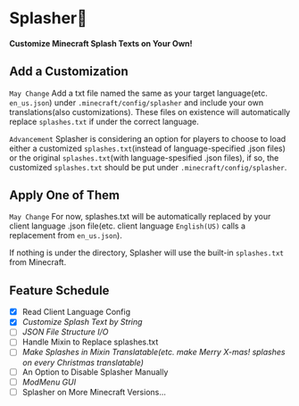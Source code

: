 # Splasher🧨

#### Customize Minecraft Splash Texts on Your Own!

## Add a Customization

`May Change` Add a txt file named the same as your target language(etc. `en_us.json`) under `.minecraft/config/splasher` and include your own translations(also customizations). These files on existence will automatically replace `splashes.txt` if under the correct language.

`Advancement` Splasher is considering an option for players to choose to load either a customized `splashes.txt`(instead of language-specified .json files) or the original `splashes.txt`(with language-spesified .json files), if so, the customized `splashes.txt` should be put under `.minecraft/config/splasher`.

## Apply One of Them

`May Change` For now, splashes.txt will be automatically replaced by your client language .json file(etc. client language `English(US)` calls a replacement from `en_us.json`).

If nothing is under the directory, Splasher will use the built-in `splashes.txt` from Minecraft.

## Feature Schedule

- [X] Read Client Language Config
- [X] *Customize Splash Text by String*
- [ ] *JSON File Structure I/O*
- [ ] Handle Mixin to Replace splashes.txt
- [ ] *Make Splashes in Mixin Translatable(etc. make Merry X-mas! splashes on every Christmas translatable)*
- [ ] An Option to Disable Splasher Manually
- [ ] *ModMenu GUI*
- [ ] Splasher on More Minecraft Versions...